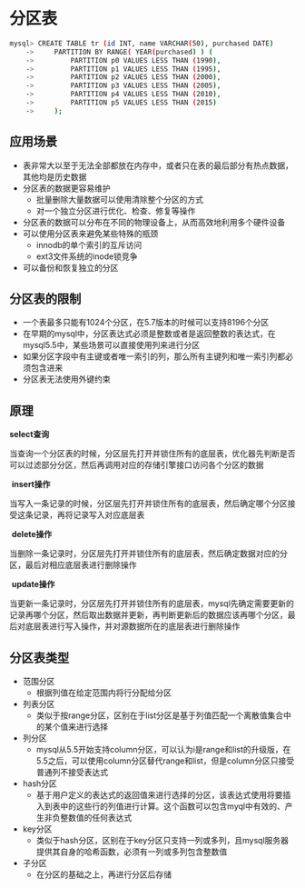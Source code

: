 # 分区表

```sh
mysql> CREATE TABLE tr (id INT, name VARCHAR(50), purchased DATE)
    ->     PARTITION BY RANGE( YEAR(purchased) ) (
    ->         PARTITION p0 VALUES LESS THAN (1990),
    ->         PARTITION p1 VALUES LESS THAN (1995),
    ->         PARTITION p2 VALUES LESS THAN (2000),
    ->         PARTITION p3 VALUES LESS THAN (2005),
    ->         PARTITION p4 VALUES LESS THAN (2010),
    ->         PARTITION p5 VALUES LESS THAN (2015)
    ->     );
```

## 应用场景

- 表非常大以至于无法全部都放在内存中，或者只在表的最后部分有热点数据，其他均是历史数据
- 分区表的数据更容易维护
	- 批量删除大量数据可以使用清除整个分区的方式
	- 对一个独立分区进行优化、检查、修复等操作
- 分区表的数据可以分布在不同的物理设备上，从而高效地利用多个硬件设备
- 可以使用分区表来避免某些特殊的瓶颈
	- innodb的单个索引的互斥访问
	- ext3文件系统的inode锁竞争
- 可以备份和恢复独立的分区

## 分区表的限制

- 一个表最多只能有1024个分区，在5.7版本的时候可以支持8196个分区
- 在早期的mysql中，分区表达式必须是整数或者是返回整数的表达式，在mysql5.5中，某些场景可以直接使用列来进行分区
- 如果分区字段中有主键或者唯一索引的列，那么所有主键列和唯一索引列都必须包含进来
- 分区表无法使用外键约束

## 原理

**select查询**

​		当查询一个分区表的时候，分区层先打开并锁住所有的底层表，优化器先判断是否可以过滤部分分区，然后再调用对应的存储引擎接口访问各个分区的数据

​		**insert操作**

​		当写入一条记录的时候，分区层先打开并锁住所有的底层表，然后确定哪个分区接受这条记录，再将记录写入对应底层表

​		**delete操作**

​		当删除一条记录时，分区层先打开并锁住所有的底层表，然后确定数据对应的分区，最后对相应底层表进行删除操作

​		**update操作**

​		当更新一条记录时，分区层先打开并锁住所有的底层表，mysql先确定需要更新的记录再哪个分区，然后取出数据并更新，再判断更新后的数据应该再哪个分区，最后对底层表进行写入操作，并对源数据所在的底层表进行删除操作

## 分区表类型

- 范围分区
  - 根据列值在给定范围内将行分配给分区
- 列表分区
  - 类似于按range分区，区别在于list分区是基于列值匹配一个离散值集合中的某个值来进行选择
- 列分区
  - mysql从5.5开始支持column分区，可以认为i是range和list的升级版，在5.5之后，可以使用column分区替代range和list，但是column分区只接受普通列不接受表达式
- hash分区
  - 基于用户定义的表达式的返回值来进行选择的分区，该表达式使用将要插入到表中的这些行的列值进行计算。这个函数可以包含myql中有效的、产生非负整数值的任何表达式
- key分区
  - 类似于hash分区，区别在于key分区只支持一列或多列，且mysql服务器提供其自身的哈希函数，必须有一列或多列包含整数值
- 子分区
  - 在分区的基础之上，再进行分区后存储